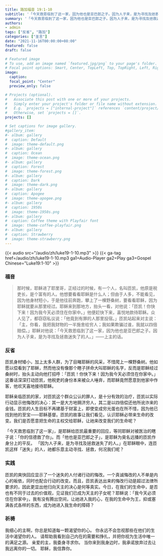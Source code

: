 ```yaml
---
title: 路加福音 19:1-10
subtitle: '「今天救恩临到了这一家，因为他也是亚巴郎之子。因为人子来，是为寻找及拯救迷失了的人。」（路19:9-10）'
summary: '「今天救恩临到了这一家，因为他也是亚巴郎之子。因为人子来，是为寻找及拯救迷失了的人。」（路19:9-10）'
authors:
- admin
tags: ["反省", "路加"]
categories: ["圣言"]
date: "2021-11-16T00:00:00+08:00"
featured: false
draft: false

# Featured image
# To use, add an image named `featured.jpg/png` to your page's folder.
# Focal point options: Smart, Center, TopLeft, Top, TopRight, Left, Right, BottomLeft, Bottom, BottomRight
image:
  caption:
  focal_point: "Center"
  preview_only: false

# Projects (optional).
#   Associate this post with one or more of your projects.
#   Simply enter your project's folder or file name without extension.
#   E.g. `projects = ["internal-project"]` references `content/project/deep-learning/index.md`.
#   Otherwise, set `projects = []`.
projects: []

# Set captions for image gallery.
#gallery_item:
#- album: gallery
#  caption: Default
#  image: theme-default.png
#- album: gallery
#  caption: Ocean
#  image: theme-ocean.png
#- album: gallery
#  caption: Forest
#  image: theme-forest.png
#- album: gallery
#  caption: Dark
#  image: theme-dark.png
#- album: gallery
#  caption: Apogee
#  image: theme-apogee.png
#- album: gallery
#  caption: 1950s
#  image: theme-1950s.png
#- album: gallery
#  caption: Coffee theme with Playfair font
#  image: theme-coffee-playfair.png
#- album: gallery
#  caption: Strawberry
#  image: theme-strawberry.png
---
```


{{< audio src="/audio/zh/luke19-1-10.mp3" >}}
{{< ga-tag href=/audio/zh/luke19-1-10.mp3 ga1=Audio-Player ga2=Play ga3=Gospel Chinese="Luke19:1-10" >}}

### 福音
> 那时候，耶稣进了耶里哥，正经过的时候，有一个人，名叫匝凯，他原是税吏长，是个富有的人。他想要看看耶稣是什么人；但由于人多，不能看见，因为他身材短小，于是他往前奔跑，攀上了一棵野桑树，要看看耶稣，因为耶稣就要从那里经过。耶稣来到那地方，抬头一看，对他说：「匝凯！你快下来！因为我今天必须住在你家中。」他便赶快下来，喜悦地款待耶稣。众人见了，都窃窃私议说：「他竟到有罪的人那里投宿。」匝凯站起来对主说：「主，你看，我把我财物的一半施舍给穷人；我如果欺骗过谁，我就以四倍赔偿。」耶稣对他说：「今天救恩临到了这一家，因为他也是亚巴郎之子。因为人子来，是为寻找及拯救迷失了的人。」——上主的话。

### 反省
匝凯身材矮小，加上太多人群，为了目睹耶稣的风采，不惜爬上一棵野桑树。他如愿以偿看到了耶稣，然而他没有像那个瞎子拼命大叫耶稣的名字，反而是耶稣经过桑树时，抬头主动向他打招呼：「匝凯！你快下来！因为我今天必须住在你家中。」这番话深深打动匝凯，他税吏的身份本来被众人唾弃，而耶稣竟然愿意到他家中作客，他欢天喜地接待耶稣。

耶稣亲临匝凯的家，对匝凯这个群众公认的罪人，是十分有效的治疗，匝凯以实际行动显示他悔改的决心：其一是大方地赒济穷人，其二是以四倍偿还他所讹诈来的金钱。匝凯的人生目标不再建基于财富上，即使变成穷光蛋也在所不惜，因为他已找到他的至宝——耶稣基督。匝凯的故事让我们看见，认识耶稣必带来生命的改变。我们是否愿意把生命的主权交给耶稣，让祂来改变我们的生命呢？

「今天救恩临到了这一家」，是耶稣给匝凯最重要的回应，等同耶稣对被医治的瞎子说：「你的信德救了你」。而「他也是亚巴郎之子」，是耶稣为臭名远播的匝凯作身分上的平反。 「因为人子来，是为寻找及拯救迷失了的人。」在耶稣眼中，连匝凯这样「迷失」的人，祂都乐意主动寻找、拯救，何况我们呢？

### 实践
匝凯的爽快回应显示了一个迷失的人付诸行动的悔改。一个真诚悔改的人不单是内心的皈依，同时也配合行动的改变。而且，匝凯表达出来的悔改行动是超过法律所要求的，因此更显出他归向天主的决心是何等真实。今日，在我们的生命中，是否也有不同于过去的价值观，见证我们已成为天主的子女呢？耶稣说：「我今天必须住在你家中」，我有没有腾出空间，让祂进入我的心，在我的生命中为王，抑或塞满各式各样的东西，成为祂进入我生命的障碍？

### 祈祷
我细心的主啊，你总是知道每一颗渴望你的心。 你永远不会忽视那些在他们的生活中渴望你的人。 请帮助我看到自己内在的需要和挣扎，并把你视为生活中唯一的满足之源。 亲爱的主，我委身寻求你。 当你来到我身边时，我承诺放弃过去让我远离你的一切。 耶稣，我信靠你。
